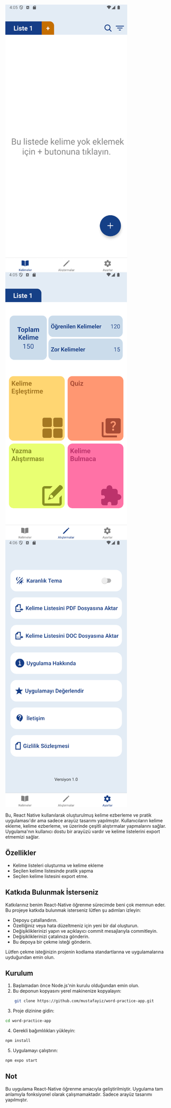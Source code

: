 ![](https://raw.githubusercontent.com/mustafayiz/word-practice-app/refs/heads/master/screenshots/1.png)
![](https://raw.githubusercontent.com/mustafayiz/word-practice-app/refs/heads/master/screenshots/2.png)
![](https://raw.githubusercontent.com/mustafayiz/word-practice-app/refs/heads/master/screenshots/3.png)


Bu, React Native kullanılarak oluşturulmuş kelime ezberleme ve pratik uygulaması'dır ama sadece arayüz tasarımı yapılmıştır. Kullanıcıların kelime ekleme, kelime ezberleme, ve üzerinde çeşitli alıştırmalar yapmalarını sağlar. Uygulama'nın kullanıcı dostu bir arayüzü vardır ve kelime listelerini export etmemizi sağlar.

## Özellikler
- Kelime listeleri oluşturma ve kelime ekleme
- Seçilen kelime listesinde pratik yapma
- Seçilen kelime listesini export etme.

## Katkıda Bulunmak İsterseniz
Katkılarınız benim React-Native öğrenme sürecimde beni çok memnun eder. Bu projeye katkıda bulunmak isterseniz lütfen şu adımları izleyin:

- Depoyu çatallandırın.
- Özelliğiniz veya hata düzeltmeniz için yeni bir dal oluşturun.
- Değişikliklerinizi yapın ve açıklayıcı commit mesajlarıyla commitleyin.
- Değişikliklerinizi çatalınıza gönderin.
- Bu depoya bir çekme isteği gönderin.

Lütfen çekme isteğinizin projenin kodlama standartlarına ve uygulamalarına uyduğundan emin olun.

## Kurulum
1. Başlamadan önce Node.js'nin kurulu olduğundan emin olun.
2. Bu deponun kopyasını yerel makinenize kopyalayın:
```bash
    git clone https://github.com/mustafayiz/word-practice-app.git
```
3. Proje dizinine gidin:
```bash
cd word-practice-app
```
4. Gerekli bağımlılıkları yükleyin:
```bash
npm install
```
5. Uygulamayı çalıştırın:
```bash
npm expo start
```
##  Not
Bu uygulama React-Native öğrenme amacıyla geliştirilmiştir. Uygulama tam anlamıyla fonksiyonel olarak çalışmamaktadır. Sadece arayüz tasarımı yapılmıştır.
